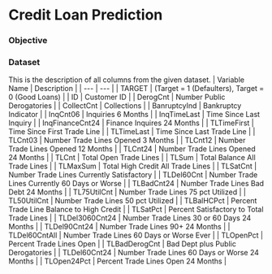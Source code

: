# Credit Loan Prediction

### Objective


### Dataset
This is the description of all columns from the given dataset.
| Variable Name | Description |
| --- | --- |
| TARGET | (Target = 1 (Defaulters), Target = 0 (Good Loans) |
| ID | Customer ID |
| DerogCnt | Number Public Derogatories |
| CollectCnt | Collections |
| BanruptcyInd | Bankruptcy Indicator |
| InqCnt06 | Inquiries 6 Months |
| InqTimeLast | Time Since Last Inquiry |
| InqFinanceCnt24 | Finance Inquires 24 Months |
| TLTimeFirst | Time Since First Trade Line |
| TLTimeLast | Time Since Last Trade Line |
| TLCnt03 | Number Trade Lines Opened 3 Months |
| TLCnt12 | Number Trade Lines Opened 12 Months | 
| TLCnt24 | Number Trade Lines Opened 24 Months | 
| TLCnt | Total Open Trade Lines | 
| TLSum | Total Balance All Trade Lines | 
| TLMaxSum | Total High Credit All Trade Lines | 
| TLSatCnt | Number Trade Lines Currently Satisfactory | 
| TLDel60Cnt | Number Trade Lines Currently 60 Days or Worse | 
| TLBadCnt24 | Number Trade Lines Bad Debt 24 Months | 
| TL75UtilCnt | Number Trade Lines 75 pct Utilized | 
| TL50UtilCnt | Number Trade Lines 50 pct Utilized | 
| TLBalHCPct | Percent Trade Line Balance to High Credit | 
| TLSatPct | Percent Satisfactory to Total Trade Lines | 
| TLDel3060Cnt24 | Number Trade Lines 30 or 60 Days 24 Months | 
| TLDel90Cnt24 | Number Trade Lines 90+ 24 Months | 
| TLDel60CntAll | Number Trade Lines 60 Days or Worse Ever | 
| TLOpenPct | Percent Trade Lines Open | 
| TLBadDerogCnt | Bad Dept plus Public Derogatories | 
| TLDel60Cnt24 | Number Trade Lines 60 Days or Worse 24 Months | 
| TLOpen24Pct | Percent Trade Lines Open 24 Months |

